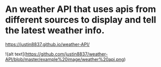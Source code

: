 # An weather API that uses apis from different sources to display and tell the latest weather info.
https://justin8837.github.io/weather-API/


!{alt text](https://github.com/justin8837/weather-API/blob/master/example%20image/weather%20api.png)
